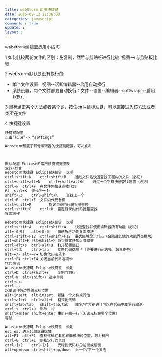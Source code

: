 ```yaml
---
title: webStorm 运用快捷键  
date: 2016-09-12 12:36:00
categories: javascript
comments : true 
updated : 
layout : 
---
```


webstorm编辑器运用小技巧

1 如何比较两份文件的区别：先复制，然后与剪贴板进行比较: 视图-->与剪贴板比较

2 webstorm默认是没有换行的:

*  单个文件设置：视图--活跃编辑器--启用自动换行
*  系统设置，每个文件都要自动换行：文件--设置--编辑器--softwraps--启用软换行

3 鼠标点击某个方法或者某个类，按住ctrl+鼠标左键，可以直接进入该方法或者类所在文件

4 快捷键设置

```html
快捷键配置
点击“File”-> “settings”

Webstorm预置了其他编辑器的快捷键配置，可以点击



默认配置-Eclipse的常用快捷键对照表
查找/代替
Webstorm快捷键	Eclipse快捷键	说明
ctrl+shift+N	ctrl+shift+R	通过文件名快速查找工程内的文件（必记）
ctrl+shift+alt+N	ctrl+shift+alt+N	通过一个字符快速查找位置（必记）
ctrl+F	ctrl+F	在文件内快速查找代码
F3	ctrl+K	查找下一个
shift+F3	ctrl+shift+K	查找上一个
ctrl+R	ctrl+F	文件内代码替换
ctrl+shift+R	 	指定目录内代码批量替换
ctrl+shift+F	ctrl+H	指定目录内代码批量查找
界面操作

Webstorm快捷键	Eclipse快捷键	说明
ctrl+shift+A	ctrl+shift+A	快速查找并使用编辑器所有功能（必记）
alt+[0-9]	alt+[0-9]	快速拆合功能界面模块
ctrl+shift+F12	ctrl+shift+F12	最大区域显示代码（会隐藏其他的功能界面模块）
alt+shift+F	alt+shift+F	将当前文件加入收藏夹
ctrl+alt+s	ctrl+alt+s	打开配置窗口
ctrl+tab	ctrl+tab	切换代码选项卡（还要进行此选择，效率差些）
alt+←/→	alt+←/→	切换代码选项卡
ctrl+F4	ctrl+F4	关闭当前代码选项卡
代码编辑
Webstorm快捷键	Eclipse快捷键	说明
ctrl+D	ctrl+shift+↑	复制当前行
ctrl+W	alt+shift+↑	选中单词
ctrl+←/→
ctrl+←/→
以单词作为边界跳光标位置
alt+insert	alt+insert	新建一个文件或其他
ctrl+alt+L	ctrl+alt+L	格式化代码
shift+tab/tab	shift+tab/tab	减少/扩大缩进（可以在代码中减少行缩进）
ctrl+Y	ctrl+D	删除一行
shift+enter	shift+enter	重新开始一行（无论光标在哪个位置）
导航

Webstorm快捷键	Eclipse快捷键	说明
esc	esc	进入代码编辑区域
alt+F1	alt+F1	查找代码在其他界面模块的位置，颇为有用
ctrl+G	ctrl+L	到指定行的代码
ctrl+]/[	ctrl+]/[	光标到代码块的前面或后面
alt+up/down	ctrl+shift+up/down	上一个/下一个方法
```

